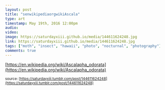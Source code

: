 ```yaml
---
layout: post
title: "senwikipediaorgwikiAscala"
type: art
timestamp: May 19th, 2016 12:00pm
audio: 
video: 
image: https://saturdayxiii.github.io/media/144611624248.jpg
link: https://saturdayxiii.github.io/media/144611624248.jpg
tags: ["moth", "insect", "hawaii", "photo", "nocturnal", "photography"]
comments: true
---
```

[https://en.wikipedia.org/wiki/Ascalapha_odorata](https://en.wikipedia.org/wiki/Ascalapha_odorata)

<small>source: [https://saturdayxiii.tumblr.com/post/144611624248](https://saturdayxiii.tumblr.com/post/144611624248)</small>